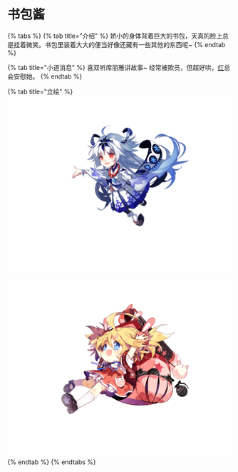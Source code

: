 # 书包酱

{% tabs %}
{% tab title="介绍" %}
娇小的身体背着巨大的书包，天真的脸上总是挂着微笑。书包里装着大大的便当好像还藏有一些其他的东西呢~
{% endtab %}

{% tab title="小道消息" %}
喜双听席丽雅讲故事~ 经常被欺员，但超好哄，[红](hong.md)总会安慰她。
{% endtab %}

{% tab title="立绘" %}
![](../../.gitbook/assets/image-8.png)

![](../../.gitbook/assets/image-6.png)
{% endtab %}
{% endtabs %}

